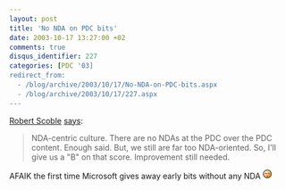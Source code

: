 ```yaml
---
layout: post
title: 'No NDA on PDC bits'
date: 2003-10-17 13:27:00 +02
comments: true
disqus_identifier: 227
categories: [PDC '03]
redirect_from:
  - /blog/archive/2003/10/17/No-NDA-on-PDC-bits.aspx
  - /blog/archive/2003/10/17/227.aspx
---
```


[Robert Scoble](http://radio.weblogs.com/0001011/) [says](http://radio.weblogs.com/0001011/2003/10/17.html#a5071):

> NDA-centric culture. There are no NDAs at the PDC over the PDC content. Enough said. But, we still are far too NDA-oriented. So, I'll give us a "B" on that score. Improvement still needed.

AFAIK the first time Microsoft gives away early bits without any NDA ![OMG](/files/archive/smiley_omg.gif)

